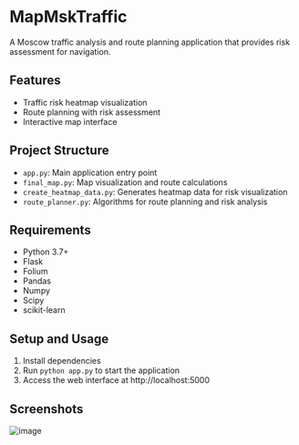 # MapMskTraffic

A Moscow traffic analysis and route planning application that provides risk assessment for navigation.

## Features

- Traffic risk heatmap visualization
- Route planning with risk assessment
- Interactive map interface

## Project Structure

- `app.py`: Main application entry point
- `final_map.py`: Map visualization and route calculations
- `create_heatmap_data.py`: Generates heatmap data for risk visualization
- `route_planner.py`: Algorithms for route planning and risk analysis

## Requirements

- Python 3.7+
- Flask
- Folium
- Pandas
- Numpy
- Scipy
- scikit-learn

## Setup and Usage

1. Install dependencies
2. Run `python app.py` to start the application
3. Access the web interface at http://localhost:5000
   
## Screenshots
   ![image](https://github.com/user-attachments/assets/3ed32c7d-3063-49a0-9758-6b0dca6e162e)

